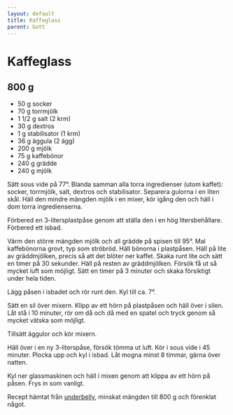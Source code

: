 ```yaml
---
layout: default
title: Kaffeglass
parent: Gott
---
```

# Kaffeglass

## 800 g

- 50 g   socker
- 70 g   torrmjölk
- 1 1/2 g  salt (2 krm)
- 30 g  dextros
- 1 g    stabilisator (1 krm)
- 36 g   äggula (2 ägg)
- 200 g  mjölk
- 75 g   kaffebönor
- 240 g  grädde
- 240 g  mjölk

Sätt sous vide på 77°. Blanda samman alla torra ingredienser (utom kaffet): socker,
torrmjölk, salt, dextros och stabilisator. Separera gulorna i en liten skål. Häll den
mindre mängden mjölk i en mixer, kör igång den och häll i dom torra ingredienserna.

Förbered en 3-litersplastpåse genom att ställa den i en hög litersbehållare. Förbered ett
isbad.

Värm den större mängden mjölk och all grädde på spisen till 95°. Mal kaffebönorna grovt,
typ som ströbröd. Häll bönorna i plastpåsen. Häll på lite av gräddmjölken, precis så att
det blöter ner kaffet. Skaka runt lite och sätt en timer på 30 sekunder. Häll på resten av
gräddmjölken. Försök få ut så mycket luft som möjligt. Sätt en timer på 3 minuter och
skaka försiktigt under hela tiden.

Lägg påsen i isbadet och rör runt den. Kyl till ca. 7°.

Sätt en sil över mixern. Klipp av ett hörn på plastpåsen och häll över i silen. Låt stå i
10 minuter, rör om då och då med en spatel och tryck genom så mycket vätska som möjligt.

Tillsätt äggulor och kör mixern.

Häll över i en ny 3-literspåse, försök tömma ut luft. Kör i sous vide i 45 minuter. Plocka
upp och kyl i isbad. Låt mogna minst 8 timmar, gärna över natten.

Kyl ner glassmaskinen och häll i mixen genom att klippa av ett hörn på påsen. Frys in som
vanligt.

Recept hämtat från [underbelly](https://under-belly.org/ice-cream-flavor-coffee/), minskat
mängden till 800 g och förenklat något.